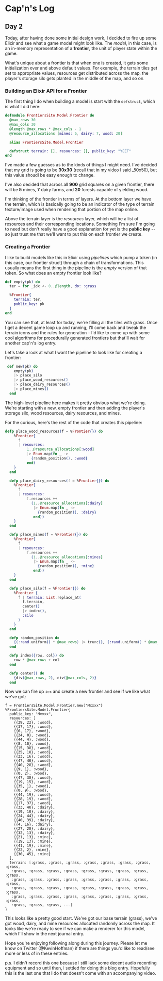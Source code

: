 # Cap'n's Log

## Day 2

Today, after having done some initial design work, I decided to fire up some Elixir and see what a game model might look like. The _model_, in this case, is an in-memory representation of a **frontier**, the unit of player state within the game.

What's unique about a frontier is that when one is created, it gets some initialization over and above default values. For example, the terrain tiles get set to appropriate values, resources get distributed across the map, the player's storage silo gets planted in the middle of the map, and so on.

### Building an Elixir API for a Frontier

The first thing I do when building a model is start with the `defstruct`, which is what I did here:

```elixir
defmodule FrontiersSite.Model.Frontier do
  @max_rows 30
  @max_cols 30
  @length @max_rows * @max_cols - 1
  @resource_allocations [mines: 5, dairy: 7, wood: 20]

  alias FrontiersSite.Model.Frontier

  defstruct terrain: [], resources: [], public_key: "YEET"
end
```

I've made a few guesses as to the kinds of things I might need. I've decided that my grid is going to be **30x30**  (recall that in my video I said _50x50), but this value shoudl be easy enough to change. 

I've also decided that across all **900** grid squares on a given frontier, there will be **5** mines, **7** dairy farms, and **20** forests capable of yielding wood. 

I'm thinking of the frontier in terms of layers. At the bottom layer we have the terrain, which is basically going to be an indicator of the type of terrain texture/image used when rendering that portion of the map online.

Above the terrain layer is the _resources_ layer, which will be a list of resources and their corresponding locations. Something I'm sure I'm going to need but don't really have a good explanation for yet is the **public key** -- so just trust me that we'll want to put this on each frontier we create.

### Creating a Frontier

I like to build models like this in Elixir using _pipelines_ which pump a token (in this case, our frontier struct) through a chain of transformations. This usually means the first thing in the pipeline is the _empty_ version of that token. So what does an empty frontier look like?

```elixir
def empty(pk) do
  ter = for _idx <- 0..@length, do: :grass

  %Frontier{
    terrain: ter,
    public_key: pk
  }
end
```

You can see that, at least for today, we're filling all the tiles with grass. Once I get a decent game loop up and running, I'll come back and tweak the terrain icons and the rules for generation - I'd like to come up with some cool algorithms for procedurally generated frontiers but that'll wait for another cap'n's log entry.

Let's take a look at what I want the pipeline to look like for creating a frontier:

```elixir
 def new(pk) do
    empty(pk)
    |> place_silo
    |> place_wood_resources()
    |> place_dairy_resources()
    |> place_mines()
  end
```
The high-level pipeline here makes it pretty obvious what we're doing. We're starting with a new, empty frontier and then adding the player's storage silo, wood resources, dairy resources, and mines.

For the curious, here's the rest of the code that creates this pipeline:

```elixir
defp place_wood_resources(f = %Frontier{}) do
    %Frontier{
      f
      | resources:
          1..@resource_allocations[:wood]
          |> Enum.map(fn _ ->
            {random_position(), :wood}
          end)
    }
  end

  defp place_dairy_resources(f = %Frontier{}) do
    %Frontier{
      f
      | resources:
          f.resources ++
            (1..@resource_allocations[:dairy]
             |> Enum.map(fn _ ->
               {random_position(), :dairy}
             end))
    }
  end

  defp place_mines(f = %Frontier{}) do
    %Frontier{
      f
      | resources:
          f.resources ++
            (1..@resource_allocations[:mines]
             |> Enum.map(fn _ ->
               {random_position(), :mine}
             end))
    }
  end

  defp place_silo(f = %Frontier{}) do
    %Frontier {
      f | terrain: List.replace_at(
        f.terrain,
        center()
        |> index(),
        :silo
      )
    }
  end

  defp random_position do
    {(:rand.uniform() * @max_rows) |> trunc(), (:rand.uniform() * @max_cols) |> trunc()}
  end

  defp index({row, col}) do
    row * @max_rows + col
  end

  defp center() do
    {div(@max_rows, 2), div(@max_cols, 2)}
  end
```

Now we can fire up `iex` and create a new frontier and see if we like what we've got:

```
f = FrontiersSite.Model.Frontier.new("Mxxxx")
%FrontiersSite.Model.Frontier{
  public_key: "Mxxxx",
  resources: [
    {{29, 22}, :wood},
    {{37, 17}, :wood},
    {{6, 17}, :wood},
    {{24, 0}, :wood},
    {{44, 4}, :wood},
    {{8, 10}, :wood},
    {{15, 38}, :wood},
    {{25, 18}, :wood},
    {{23, 16}, :wood},
    {{47, 40}, :wood},
    {{40, 28}, :wood},
    {{9, 1}, :wood},
    {{0, 2}, :wood},
    {{47, 38}, :wood},
    {{19, 15}, :wood},
    {{35, 1}, :wood},
    {{0, 9}, :wood},
    {{44, 19}, :wood},
    {{28, 19}, :wood},
    {{17, 37}, :wood},
    {{33, 40}, :dairy},
    {{19, 10}, :dairy},
    {{24, 44}, :dairy},
    {{40, 39}, :dairy},
    {{4, 16}, :dairy},
    {{27, 28}, :dairy},
    {{32, 13}, :dairy},
    {{21, 13}, :mine},
    {{19, 13}, :mine},
    {{41, 19}, :mine},
    {{22, 2}, :mine},
    {{30, 45}, :mine}
  ],
  terrain: [:grass, :grass, :grass, :grass, :grass, :grass, :grass, :grass,
   :grass, :grass, :grass, :grass, :grass, :grass, :grass, :grass, :grass,
   :grass, :grass, :grass, :grass, :grass, :grass, :grass, :grass, :grass,
   :grass, :grass, :grass, :grass, :grass, :grass, :grass, :grass, :grass,
   :grass, :grass, :grass, :grass, :grass, :grass, :grass, :grass, :grass,
   :grass, :grass, :grass, ...]
}
```

This looks like a pretty good start. We've got our base terrain (grass), we've got wood, dairy, and mine resources allocated randomly across the map. It looks like we're ready to see if we can make a renderer for this model, which I'll show in the next journal entry.

Hope you're enjoying following along during this journey. Please let me know on Twitter (@KevinHoffman) if there are things you'd like to read/see more or less of in these entries.

p.s. I didn't record this one because I still lack some decent audio recording equipment and so until then, I settled for doing this blog entry. Hopefully this is the last one that I do that doesn't come with an accompanying video.